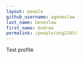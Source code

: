 ```yaml
---
layout: people
github_username: ageneslaw
last_name: Geneslaw
first_name: Gndrew
permalink: /people/asg2195/
---
```


Test profile
